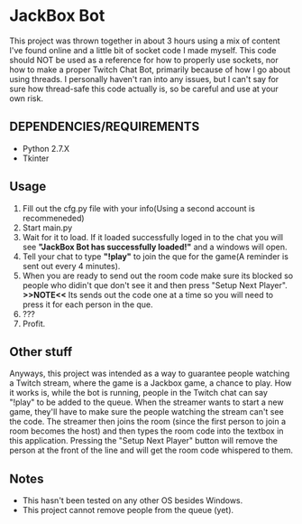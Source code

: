 # JackBox Bot
This project was thrown together in about 3 hours using a mix of content I've
found online and a little bit of socket code I made myself. This code should
NOT be used as a reference for how to properly use sockets, nor how to make a
proper Twitch Chat Bot, primarily because of how I go about using threads. I
personally haven't ran into any issues, but I can't say for sure how
thread-safe this code actually is, so be careful and use at your own risk.


## DEPENDENCIES/REQUIREMENTS
- Python 2.7.X
- Tkinter

## Usage
1. Fill out the cfg.py file with your info(Using a second account is recommeneded) 
2. Start main.py
3. Wait for it to load. If it loaded successfully loged in to the chat you will see **"JackBox Bot has successfully loaded!"** and a windows will open.
4. Tell your chat to type **"!play"** to join the que for the game(A reminder is sent out every 4 minutes).
5. When you are ready to send out the room code make sure its blocked so people who didin't que don't see it and then press "Setup Next Player". 
 **>>NOTE<<** Its sends out the code one at a time so you will need to press it for each person in the que.
6. ???
7. Profit.

## Other stuff
Anyways, this project was intended as a way to guarantee people watching a
Twitch stream, where the game is a Jackbox game, a chance to play. How it
works is, while the bot is running, people in the Twitch chat can say "!play"
to be added to the queue. When the streamer wants to start a new game, they'll
have to make sure the people watching the stream can't see the code. The
streamer then joins the room (since the first person to join a room becomes
the host) and then types the room code into the textbox in this application.
Pressing the "Setup Next Player" button will remove the person at the front of
the line and will get the room code whispered to them.

## Notes

 - This hasn't been tested on any other OS besides Windows.
 - This project cannot remove people from the queue (yet).
